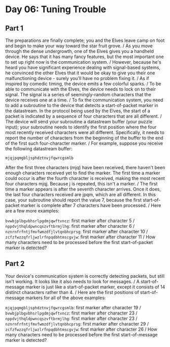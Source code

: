 # Day 06: Tuning Trouble

## Part 1
The preparations are finally complete; you and the Elves leave camp on foot and begin to make your way toward the star fruit grove. /
As you move through the dense undergrowth, one of the Elves gives you a handheld device. He says that it has many fancy features, but the most important one to set up right now is the communication system. /
However, because he's heard you have significant experience dealing with signal-based systems, he convinced the other Elves that it would be okay to give you their one malfunctioning device - surely you'll have no problem fixing it. /
As if inspired by comedic timing, the device emits a few colorful sparks. /
To be able to communicate with the Elves, the device needs to lock on to their signal. The signal is a series of seemingly-random characters that the device receives one at a time. /
To fix the communication system, you need to add a subroutine to the device that detects a start-of-packet marker in the datastream. In the protocol being used by the Elves, the start of a packet is indicated by a sequence of four characters that are all different. /
The device will send your subroutine a datastream buffer (your puzzle input); your subroutine needs to identify the first position where the four most recently received characters were all different. Specifically, it needs to report the number of characters from the beginning of the buffer to the end of the first such four-character marker. /
For example, suppose you receive the following datastream buffer:

```
mjqjpqmgbljsphdztnvjfqwrcgsmlb
```

After the first three characters (mjq) have been received, there haven't been enough characters received yet to find the marker. The first time a marker could occur is after the fourth character is received, making the most recent four characters mjqj. Because j is repeated, this isn't a marker. /
The first time a marker appears is after the seventh character arrives. Once it does, the last four characters received are jpqm, which are all different. In this case, your subroutine should report the value 7, because the first start-of-packet marker is complete after 7 characters have been processed. /
Here are a few more examples:

`bvwbjplbgvbhsrlpgdmjqwftvncz`: first marker after character 5 /
`nppdvjthqldpwncqszvftbrmjlhg`: first marker after character 6 /
`nznrnfrfntjfmvfwmzdfjlvtqnbhcprsg`: first marker after character 10 /
`zcfzfwzzqfrljwzlrfnpqdbhtmscgvjw`: first marker after character 11 /
How many characters need to be processed before the first start-of-packet marker is detected?

## Part 2
Your device's communication system is correctly detecting packets, but still isn't working. It looks like it also needs to look for messages. /
A start-of-message marker is just like a start-of-packet marker, except it consists of 14 distinct characters rather than 4. /
Here are the first positions of start-of-message markers for all of the above examples:

`mjqjpqmgbljsphdztnvjfqwrcgsmlb`: first marker after character 19 /
`bvwbjplbgvbhsrlpgdmjqwftvncz`: first marker after character 23 /
`nppdvjthqldpwncqszvftbrmjlhg`: first marker after character 23 /
`nznrnfrfntjfmvfwmzdfjlvtqnbhcprsg`: first marker after character 29 /
`zcfzfwzzqfrljwzlrfnpqdbhtmscgvjw`: first marker after character 26 /
How many characters need to be processed before the first start-of-message marker is detected?